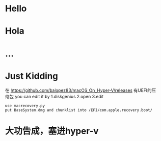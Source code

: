 # Hello
# Hola
# ...
# Just Kidding
在 https://github.com/balopez83/macOS_On_Hyper-V/releases 有UEFI的压缩包
you can edit it by
1.diskgenius
2.open
3.edit
```
use macrecovery.py
put BaseSystem.dmg and chunklist into /EFI/com.apple.recovery.boot/
```
# 大功告成，塞进hyper-v
